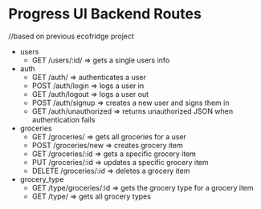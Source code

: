 # Progress UI Backend Routes
//based on previous ecofridge project 

- users
  - GET /users/:id/ => gets a single users info
- auth
  - GET /auth/ => authenticates a user
  - POST /auth/login => logs a user in
  - GET /auth/logout => logs a user out
  - POST /auth/signup => creates a new user and signs them in
  - GET /auth/unauthorized => returns unauthorized JSON when authentication fails
- groceries
  - GET /groceries/ => gets all groceries for a user
  - POST /groceries/new => creates grocery item
  - GET /groceries/:id => gets a specific grocery item
  - PUT /groceries/:id => updates a specific grocery item
  - DELETE /groceries/:id => deletes a grocery item
- grocery_type
  - GET /type/groceries/:id => gets the grocery type for a grocery item
  - GET /type/ => gets all grocery types
